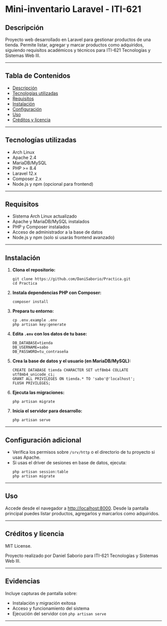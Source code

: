 
# Mini-inventario Laravel - ITI-621

## Descripción

Proyecto web desarrollado en Laravel para gestionar productos de una tienda. Permite listar, agregar y marcar productos como adquiridos, siguiendo requisitos académicos y técnicos para ITI-621 Tecnologías y Sistemas Web III.

---

## Tabla de Contenidos

- [Descripción](#descripción)
- [Tecnologías utilizadas](#tecnologías-utilizadas)
- [Requisitos](#requisitos)
- [Instalación](#instalación)
- [Configuración](#configuración)
- [Uso](#uso)
- [Créditos y licencia](#créditos-y-licencia)

---

## Tecnologías utilizadas

- Arch Linux
- Apache 2.4
- MariaDB/MySQL
- PHP >= 8.4
- Laravel 12.x
- Composer 2.x
- Node.js y npm (opcional para frontend)

---

## Requisitos

- Sistema Arch Linux actualizado
- Apache y MariaDB/MySQL instalados
- PHP y Composer instalados
- Acceso de administrador a la base de datos
- Node.js y npm (solo si usarás frontend avanzado)

---

## Instalación

1. **Clona el repositorio:**
   ```
   git clone https://github.com/DaniSaborio/Practica.git
   cd Practica
   ```

2. **Instala dependencias PHP con Composer:**
   ```
   composer install
   ```

3. **Prepara tu entorno:**
   ```
   cp .env.example .env
   php artisan key:generate
   ```

4. **Edita `.env` con los datos de tu base:**
   ```
   DB_DATABASE=tienda
   DB_USERNAME=sabo
   DB_PASSWORD=tu_contraseña
   ```

5. **Crea la base de datos y el usuario (en MariaDB/MySQL):**
   ```
   CREATE DATABASE tienda CHARACTER SET utf8mb4 COLLATE utf8mb4_unicode_ci;
   GRANT ALL PRIVILEGES ON tienda.* TO 'sabo'@'localhost';
   FLUSH PRIVILEGES;
   ```

6. **Ejecuta las migraciones:**
   ```
   php artisan migrate
   ```

7. **Inicia el servidor para desarrollo:**
   ```
   php artisan serve
   ```

---

## Configuración adicional

- Verifica los permisos sobre `/srv/http` o el directorio de tu proyecto si usas Apache.
- Si usas el driver de sesiones en base de datos, ejecuta:
  ```
  php artisan session:table
  php artisan migrate
  ```

---

## Uso

Accede desde el navegador a [http://localhost:8000](http://localhost:8000). Desde la pantalla principal puedes listar productos, agregarlos y marcarlos como adquiridos.

---

## Créditos y licencia

MIT License.

Proyecto realizado por Daniel Saborio para ITI-621 Tecnologías y Sistemas Web III.

---

## Evidencias

Incluye capturas de pantalla sobre:
- Instalación y migración exitosa
- Acceso y funcionamiento del sistema
- Ejecución del servidor con `php artisan serve`


---

```
